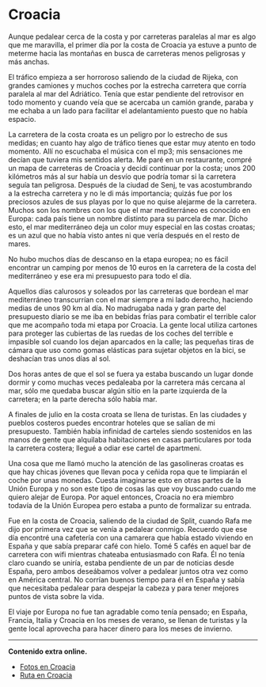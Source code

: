 # Croacia
Aunque pedalear cerca de la costa y por carreteras paralelas al mar es algo que me maravilla, el primer día por la costa de Croacia ya estuve a punto de meterme hacia las montañas en busca de carreteras menos peligrosas y más anchas.

El tráfico empieza a ser horroroso saliendo de la ciudad de Rijeka, con grandes camiones y muchos coches por la estrecha carretera que corría paralela al mar del Adriático. Tenía que estar pendiente del retrovisor en todo momento y cuando veía que se acercaba un camión grande, paraba y me echaba a un lado para facilitar el adelantamiento puesto que no había espacio.

La carretera de la costa croata es un peligro por lo estrecho de sus medidas; en cuanto hay algo de tráfico tienes que estar muy atento en todo momento. Allí no escuchaba el música con el mp3; mis sensaciones me decían que tuviera mis sentidos alerta.
Me paré en un restaurante, compré un mapa de carreteras de Croacia y decidí continuar por la costa; unos 200 kilómetros más al sur había un desvío que podría tomar si la carretera seguía tan peligrosa.
Después de la ciudad de Senj, te vas acostumbrando a la estrecha carretera y no le di más importancia; quizás fue por los preciosos azules de sus playas por lo que no quise alejarme de la carretera.
Muchos son los nombres con los que el mar mediterráneo es conocido en Europa: cada país tiene un nombre distinto para su parcela de mar. Dicho esto, el mar mediterráneo deja un color muy especial en las costas croatas; es un azul que no había visto antes ni que vería después en el resto de mares.

No hubo muchos días de descanso en la etapa europea; no es fácil encontrar un camping por menos de 10 euros en la carretera de la costa del mediterráneo y ese era mi presupuesto para todo el día.

Aquellos días calurosos y soleados por las carreteras que bordean el mar mediterráneo transcurrían con el mar siempre a mi lado derecho, haciendo medias de unos 90 km al día.
No madrugaba nada y gran parte del presupuesto diario se me iba en bebidas frías para combatir el terrible calor que me acompaño toda mi etapa por Croacia. La gente local utiliza cartones para proteger las cubiertas de las ruedas de los coches del terrible e impasible sol cuando los dejan aparcados en la calle; las pequeñas tiras de cámara que uso como gomas elásticas para sujetar objetos en la bici, se deshacían tras unos días al sol.

Dos horas antes de que el sol se fuera ya estaba buscando un lugar donde dormir y como muchas veces pedaleaba por la carretera más cercana al mar, sólo me quedaba buscar algún sitio en la parte izquierda de la carretera; en la parte derecha sólo había mar.

A finales de julio en la costa croata se llena de turistas. En las ciudades y pueblos costeros puedes encontrar hoteles que se salían de mi presupuesto. También había infinidad de carteles siendo sostenidos en las manos de gente que alquilaba habitaciones en casas particulares por toda la carretera costera; llegué a odiar ese cartel de apartmeni.

Una cosa que me llamó mucho la atención de las gasolineras croatas es que hay chicas jóvenes que llevan poca y ceñida ropa que te limpiarán el coche por unas monedas. Cuesta imaginarse esto en otras partes de la Unión Europa y no son este tipo de cosas las que voy buscando cuando me quiero alejar de Europa. Por aquel entonces, Croacia no era miembro todavía de la Unión Europea pero estaba a punto de formalizar su entrada.


Fue en la costa de Croacia, saliendo de la ciudad de Split, cuando Rafa me dijo por primera vez que se venía a pedalear conmigo. Recuerdo que ese día encontré una cafetería con una camarera que había estado viviendo en España y que sabía preparar café con hielo. Tomé 5 cafés en aquel bar de carretera con wifi mientras chateaba entusiasmado con Rafa. Él no tenía claro cuando se uniría, estaba pendiente de un par de noticias desde España, pero ambos deseábamos volver a pedalear juntos otra vez como en América central.
No corrían buenos tiempo para él en España y sabía que necesitaba pedalear para despejar la cabeza  y para tener mejores puntos de vista sobre la vida.

El viaje por Europa no fue tan agradable como tenía pensado; en España, Francia, Italia  y Croacia en los meses de verano, se llenan de turistas y la gente local aprovecha para hacer dinero para los meses de invierno.


---

**Contenido extra online.**
*   [Fotos en Croacia](https://www.flickr.com/photos/47339411@N04/sets/72157647324520132)
*   [Ruta en Croacia](http://ridewithgps.com/routes/4793949)

